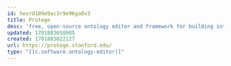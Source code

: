```yaml
---
id: hexrd109e9ac3r9e96ga8v3
title: Protege
desc: 'free, open-source ontology editor and framework for building intelligent systems'
updated: 1701803658985
created: 1701803022127
url: https://protege.stanford.edu/
type: "[[c.software.ontology-editor]]"
---
```



